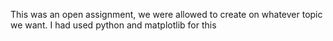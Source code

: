 This was an open assignment, we were allowed to create on whatever topic we want. I had used python and matplotlib for this
